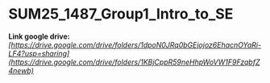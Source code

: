 # SUM25_1487_Group1_Intro_to_SE
**Link google drive:** *[https://drive.google.com/drive/folders/1dpoN0JRq0bGEjojoz6EhacnOYaRi-LF4?usp=sharing](https://drive.google.com/drive/folders/1KBjCppR59neHhpWoVW1F9FzqbfZ4newb)*
